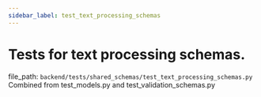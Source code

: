 ```yaml
---
sidebar_label: test_text_processing_schemas
---
```


# Tests for text processing schemas.

  file_path: `backend/tests/shared_schemas/test_text_processing_schemas.py`
Combined from test_models.py and test_validation_schemas.py
